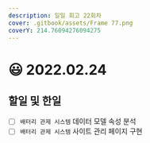 ```yaml
---
description: 일일 회고 22회차
cover: .gitbook/assets/Frame 77.png
coverY: 214.76094276094275
---
```


# 😃 2022.02.24

## 할일 및 한일

* [ ] `배터리 관제 시스템` 데이터 모델 속성 분석
* [ ] `배터리 관제 시스템` 사이트 관리 페이지 구현
